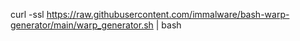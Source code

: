 curl -ssl https://raw.githubusercontent.com/immalware/bash-warp-generator/main/warp_generator.sh | bash
